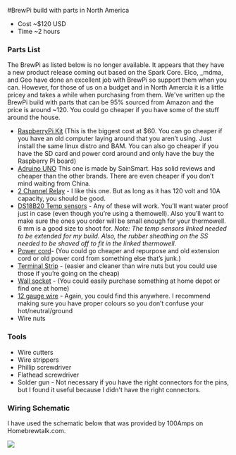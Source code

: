 #BrewPi build with parts in North America
- Cost ~$120 USD
- Time ~2 hours

### Parts List
The BrewPi as listed below is no longer available. It appears that they have a new product release coming out based on the Spark Core.  Elco, \_mdma, and Geo have done an excellent job with BrewPi so support them when you can. However, for those of us on a budget and in North Amercia it is a little pricey and takes a while when purchasing from them. We've written up the BrewPi build with parts that can be 95% sourced from Amazon and the price is around ~120. You could go cheaper if you have some of the stuff around the house. 

- [RaspberryPi Kit](http://www.amazon.com/gp/product/B008XVAVAW/ref=oh_aui_detailpage_o02_s00?ie=UTF8&psc=1) (This is the biggest cost at $60. You can go cheaper if you have an old computer laying around that you aren’t using. Just install the same linux distro and BAM. You can also go cheaper if you have the SD card and power cord around and only have the buy the Raspberry Pi board)
- [Adruino UNO](http://www.amazon.com/gp/product/B00E5WJSHK/ref=oh_aui_detailpage_o02_s01?ie=UTF8&psc=1) This one is made by SainSmart. Has solid reviews and cheaper than the other brands. There are even cheaper if you don’t mind waiting from China.
- [2 Channel Relay](http://www.amazon.com/gp/product/B0057OC6D8/ref=oh_aui_detailpage_o02_s00?ie=UTF8&psc=1) - I like this one. But as long as it has 120 volt and 10A capacity, you should be good.
- [DS18B20 Temp sensors](http://www.amazon.com/gp/product/B00M2S564I/ref=oh_aui_detailpage_o02_s01?ie=UTF8&psc=1) - Any of these will work. You’ll want water proof just in case (even though you’re using a themowell). Also you’ll want to make sure the ones you order will be small enough for your thermowell. 6 mm is a good size to shoot for. *Note: The temp sensors linked needed to be extended for my build. Also, the rubber sheathing on the SS needed to be shaved off to fit in the linked thermowell.*
- [Power cord](http://www.amazon.com/gp/product/B002O0KM6G/ref=oh_aui_detailpage_o02_s00?ie=UTF8&psc=1)- (You could go cheaper and repurpose and old extension cord or old power cord from something else that’s junk.)
- [Terminal Strip](http://www.amazon.com/gp/product/B005I03WOI/ref=oh_aui_detailpage_o00_s00?ie=UTF8&psc=1) - (easier and cleaner than wire nuts but you could use those if you’re going on the cheap)
- [Wall socket](http://www.amazon.com/gp/product/B0012DRL4C/ref=oh_aui_detailpage_o02_s02?ie=UTF8&psc=1) - (You could easily purchase something at home depot or find one at home)
- [12 gauge wire](http://www.amazon.com/gp/product/B00INVF486/ref=oh_aui_detailpage_o02_s02?ie=UTF8&psc=1) - Again, you could find this anywhere. I recommend making sure you have proper colours so you don’t confuse your hot/neutral/ground
- Wire nuts

### Tools 

- Wire cutters
- Wire strippers
- Phillip screwdriver
- Flathead screwdriver
- Solder gun - Not necessary if you have the right connectors for the pins, but I found it useful because I didn't have the right connectors. 

### Wiring Schematic

I have used the schematic below that was provided by 100Amps on Homebrewtalk.com. 

![](https://github.com/open-homebrewing-project/home-brewing-automation/images/brewpi-wiring-schematic.git) 

